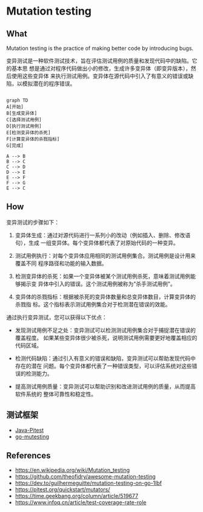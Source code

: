 # Mutation testing

## What

Mutation testing is the practice of making better code by introducing bugs.

变异测试是一种软件测试技术，旨在评估测试用例的质量和发现代码中的缺陷。它的基本思
想是通过对程序代码做出小的修改，生成许多变异体（即变异版本），然后使用这些变异体
来执行测试用例。变异体在源代码中引入了有意义的错误或缺陷，以模拟潜在的程序错误。


```mermaid

graph TD
A[开始]
B[生成变异体]
C[选择测试用例]
D[执行测试用例]
E[检测变异体的杀死]
F[计算变异体的杀戮指标]
G[完成]

A --> B
B --> C
C --> D
D --> E
E --> F
F --> G
E --> C

```

## How

变异测试的步骤如下：

1. 变异体生成：通过对源代码进行一系列小的改动（例如插入、删除、修改语句），生成
一组变异体。每个变异体都代表了对原始代码的一种变异。

1. 测试用例执行：对每个变异体应用相同的测试用例集合。测试用例是设计用来覆盖不同
程序路径和功能的输入数据。

1. 检测变异体的杀死：如果一个变异体被某个测试用例杀死，意味着测试用例能够揭示变
异体中引入的错误。这个测试用例被称为"杀手测试用例"。

1. 变异体的杀戮指标：根据被杀死的变异体数量和总变异体数目，计算变异体的杀戮指
标。这个指标表示测试用例集合对于检测潜在错误的效能。

通过执行变异测试，您可以获得以下优点：

- 发现测试用例不足之处：变异测试可以检测测试用例集合对于捕捉潜在错误的覆盖程度。
如果某些变异体很少被杀死，说明测试用例需要更好地覆盖相应的代码区域。

- 检测代码缺陷：通过引入有意义的错误和缺陷，变异测试可以帮助发现代码中存在的潜在
问题。每个变异体都代表了一种错误类型，可以评估系统对这些错误的检测能力。

- 提高测试用例质量：变异测试可以帮助识别和改进测试用例的质量，从而提高软件系统的
整体可靠性和稳定性。

## 测试框架

- [Java-Pitest](https://github.com/hcoles/pitest)
- [go-mutesting](https://github.com/zimmski/go-mutesting)

## References

- https://en.wikipedia.org/wiki/Mutation_testing
- https://github.com/theofidry/awesome-mutation-testing
- https://dev.to/guilhermeguitte/mutation-testing-on-go-1lbf
- https://pitest.org/quickstart/mutators/
- https://time.geekbang.org/column/article/519677
- https://www.infoq.cn/article/test-coverage-rate-role
